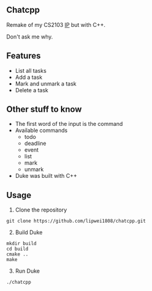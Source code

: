 ## Chatcpp

Remake of my CS2103 [IP](https://github.com/lipwei1808/ip) but with C++.

Don't ask me why.

## Features

- List all tasks
- Add a task
- Mark and unmark a task
- Delete a task

## Other stuff to know

- The first word of the input is the command
- Available commands
  - todo
  - deadline
  - event
  - list
  - mark
  - unmark
- Duke was built with C++

## Usage

1. Clone the repository

```
git clone https://github.com/lipwei1808/chatcpp.git
```

2. Build Duke

```
mkdir build
cd build
cmake ..
make
```

3. Run Duke

```aidl
./chatcpp
```
